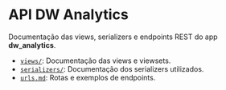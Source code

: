 # API DW Analytics

Documentação das views, serializers e endpoints REST do app **dw_analytics**.

- [`views/`](./views/): Documentação das views e viewsets.
- [`serializers/`](./serializers/): Documentação dos serializers utilizados.
- [`urls.md`](./urls.md): Rotas e exemplos de endpoints.
